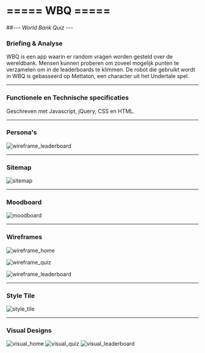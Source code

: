 # **===== WBQ =====**
##*--- World Bank Quiz ---*

### Briefing & Analyse
WBQ is een app waarin er random vragen worden gesteld over de wereldbank.
Mensen kunnen proberen om zoveel mogelijk punten te verzamelen om in de leaderboards te klimmen.
De robot die gebruikt wordt in WBQ is gebasseerd op Mettaton, een character uit het Undertale spel.

----------

### Functionele en Technische specificaties
Geschreven met Javascript, jQuery, CSS en HTML.


----------

### Persona's
![wireframe_leaderboard](http://www.angry-moustache.com/github/personas.jpg)

----------

### Sitemap
![sitemap](http://www.angry-moustache.com/github/sitemap.jpg)

----------

### Moodboard
![moodboard](http://www.angry-moustache.com/github/moodboard.jpg)

----------

### Wireframes
![wireframe_home](http://www.angry-moustache.com/github/wireframe_home.jpg)

![wireframe_quiz](http://www.angry-moustache.com/github/wireframe_quiz.jpg)

![wireframe_leaderboard](http://www.angry-moustache.com/github/wireframe_leaderboard.jpg)

----------

### Style Tile
![style_tile](http://www.angry-moustache.com/github/style_tile.jpg)

----------

### Visual Designs
![visual_home](http://www.angry-moustache.com/github/home_design.jpg)
![visual_quiz](http://www.angry-moustache.com/github/quiz_visual.jpg)
![visual_leaderboard](http://www.angry-moustache.com/github/leaderboard_visual.jpg)
